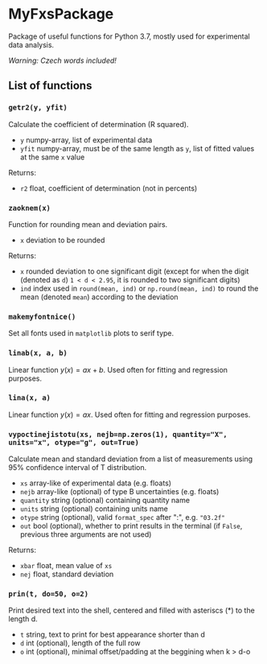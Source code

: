 # MyFxsPackage
Package of useful functions for Python 3.7, mostly used for experimental data analysis.

*Warning: Czech words included!*

## List of functions
### `getr2(y, yfit)`
Calculate the coefficient of determination (R squared).
- `y`    numpy-array, list of experimental data
- `yfit` numpy-array, must be of the same length as `y`, list of fitted values at the same `x` value

Returns:
- `r2`   float, coefficient of determination (not in percents)

### `zaoknem(x)`
Function for rounding mean and deviation pairs.
- `x` deviation to be rounded

Returns:
- `x` rounded deviation to one significant digit (except for when the digit (denoted as `d`)  `1 < d < 2.95`, it is rounded to two significant digits)
- `ind` index used in `round(mean, ind)` or `np.round(mean, ind)` to round the mean (denoted `mean`) according to the deviation

### `makemyfontnice()`
Set all fonts used in `matplotlib` plots to serif type.

### `linab(x, a, b)`
Linear function $y(x) = ax + b$. Used often for fitting and regression purposes.

### `lina(x, a)`
Linear function $y(x) = ax$. Used often for fitting and regression purposes.

### `vypoctinejistotu(xs, nejb=np.zeros(1), quantity="X", units="x", otype="g", out=True)`
Calculate mean and standard deviation from a list of measurements using 95% confidence interval of T distribution.
- `xs` array-like of experimental data (e.g. floats)
- `nejb` array-like (optional) of type B uncertainties (e.g. floats)
- `quantity` string (optional) containing quantity name
- `units` string (optional) containing units name
- `otype` string (optional), valid `format_spec` after ":", e.g. `"03.2f"`
- `out` bool (optional), whether to print results in the terminal (if `False`, previous three arguments are not used)

Returns: 
- `xbar` float, mean value of `xs`
- `nej` float, standard deviation

### `prin(t, do=50, o=2)`
Print desired text into the shell, centered and filled with asteriscs (*) to the length d.
-  `t` string, text to print for best appearance shorter than d
- `d` int (optional), length of the full row
- `o` int (optional), minimal offset/padding at the beggining when k > d-o
